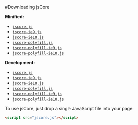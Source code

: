 #Downloading jsCore

**Minified:**

 - [`jscore.js`](http://octane.github.io/jscore/min/jscore.js)
 - [`jscore-ie9.js`](http://octane.github.io/jscore/min/jscore-ie9.js)
 - [`jscore-ie10.js`](http://octane.github.io/jscore/min/jscore-ie10.js)
 - [`jscore-polyfill.js`](http://octane.github.io/jscore/min/jscore-polyfill.js)
 - [`jscore-polyfill-ie9.js`](http://octane.github.io/jscore/min/jscore-polyfill-ie9.js)
 - [`jscore-polyfill-ie10.js`](http://octane.github.io/jscore/min/jscore-polyfill-ie10.js)


**Development:**

 - [`jscore.js`](http://octane.github.io/jscore/dev/jscore.js)
 - [`jscore-ie9.js`](http://octane.github.io/jscore/dev/jscore-ie9.js)
 - [`jscore-ie10.js`](http://octane.github.io/jscore/dev/jscore-ie10.js)
 - [`jscore-polyfill.js`](http://octane.github.io/jscore/dev/jscore-polyfill.js)
 - [`jscore-polyfill-ie9.js`](http://octane.github.io/jscore/dev/jscore-polyfill-ie9.js)
 - [`jscore-polyfill-ie10.js`](http://octane.github.io/jscore/dev/jscore-polyfill-ie10.js)

To use jsCore, just drop a single JavaScript file into your page:
```html
<script src="jscore.js"></script>
```
